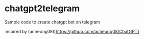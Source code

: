 # chatgpt2telegram
Sample code to create chatgpt bot on telegram

inspired by (acheong08)[https://github.com/acheong08/ChatGPT]
